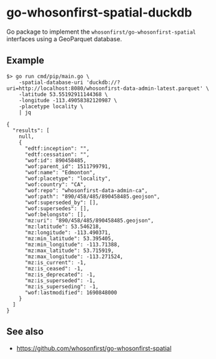 # go-whosonfirst-spatial-duckdb

Go package to implement the `whosonfirst/go-whosonfirst-spatial` interfaces using a GeoParquet database.

## Example

```
$> go run cmd/pip/main.go \
	-spatial-database-uri 'duckdb://?uri=http://localhost:8080/whosonfirst-data-admin-latest.parquet' \
	-latitude 53.55192911144368 \
	-longitude -113.49058382120987 \
	-placetype locality \
	| jq
	
{
  "results": [
    null,
    {
      "edtf:inception": "",
      "edtf:cessation": "",
      "wof:id": 890458485,
      "wof:parent_id": 1511799791,
      "wof:name": "Edmonton",
      "wof:placetype": "locality",
      "wof:country": "CA",
      "wof:repo": "whosonfirst-data-admin-ca",
      "wof:path": "890/458/485/890458485.geojson",
      "wof:superseded_by": [],
      "wof:supersedes": [],
      "wof:belongsto": [],
      "mz:uri": "890/458/485/890458485.geojson",
      "mz:latitude": 53.546218,
      "mz:longitude": -113.490371,
      "mz:min_latitude": 53.395405,
      "mz:min_longitude": -113.71388,
      "mz:max_latitude": 53.715919,
      "mz:max_longitude": -113.271524,
      "mz:is_current": -1,
      "mz:is_ceased": -1,
      "mz:is_deprecated": -1,
      "mz:is_superseded": -1,
      "mz:is_superseding": -1,
      "wof:lastmodified": 1690848000
    }
  ]
}
```

## See also

* https://github.com/whosonfirst/go-whosonfirst-spatial